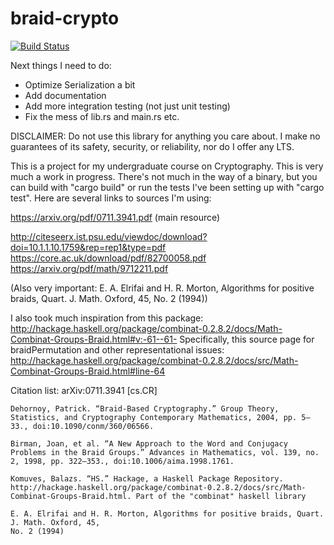 # braid-crypto

[![Build Status](https://travis-ci.org/Torrencem/braid-crypto.svg?branch=master)](https://travis-ci.org/Torrencem/braid-crypto)

Next things I need to do:
* Optimize Serialization a bit
* Add documentation
* Add more integration testing (not just unit testing)
* Fix the mess of lib.rs and main.rs etc.

DISCLAIMER: Do not use this library for anything you care about. I make no guarantees of its safety, security, or reliability, nor do I offer any LTS.

This is a project for my undergraduate course on Cryptography. This is very much a work in progress. There's not much in the way of a binary, but you can build with "cargo build" or run the tests I've been setting up with "cargo test". Here are several links to sources I'm using:

https://arxiv.org/pdf/0711.3941.pdf  (main resource)

http://citeseerx.ist.psu.edu/viewdoc/download?doi=10.1.1.10.1759&rep=rep1&type=pdf
https://core.ac.uk/download/pdf/82700058.pdf
https://arxiv.org/pdf/math/9712211.pdf

(Also very important:  E. A. Elrifai and H. R. Morton, Algorithms for positive braids, Quart. J. Math. Oxford, 45,
No. 2 (1994))

I also took much inspiration from this package:
http://hackage.haskell.org/package/combinat-0.2.8.2/docs/Math-Combinat-Groups-Braid.html#v:-61--61-
Specifically, this source page for braidPermutation and other representational issues:
http://hackage.haskell.org/package/combinat-0.2.8.2/docs/src/Math-Combinat-Groups-Braid.html#line-64

Citation list:
	arXiv:0711.3941 [cs.CR]

    Dehornoy, Patrick. “Braid-Based Cryptography.” Group Theory, Statistics, and Cryptography Contemporary Mathematics, 2004, pp. 5–33., doi:10.1090/conm/360/06566.

    Birman, Joan, et al. “A New Approach to the Word and Conjugacy Problems in the Braid Groups.” Advances in Mathematics, vol. 139, no. 2, 1998, pp. 322–353., doi:10.1006/aima.1998.1761.

    Komuves, Balazs. “HS.” Hackage, a Haskell Package Repository. http://hackage.haskell.org/package/combinat-0.2.8.2/docs/src/Math-Combinat-Groups-Braid.html. Part of the "combinat" haskell library

    E. A. Elrifai and H. R. Morton, Algorithms for positive braids, Quart. J. Math. Oxford, 45,
    No. 2 (1994)